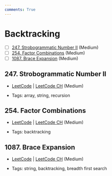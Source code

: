 ```yaml
---
comments: True
---
```


# Backtracking

- [ ] [247. Strobogrammatic Number II](https://leetcode.cn/problems/strobogrammatic-number-ii/) (Medium)
- [ ] [254. Factor Combinations](https://leetcode.cn/problems/factor-combinations/) (Medium)
- [ ] [1087. Brace Expansion](https://leetcode.cn/problems/brace-expansion/) (Medium)

## 247. Strobogrammatic Number II

-   [LeetCode](https://leetcode.com/problems/strobogrammatic-number-ii/) | [LeetCode CH](https://leetcode.cn/problems/strobogrammatic-number-ii/) (Medium)

-   Tags: array, string, recursion

## 254. Factor Combinations

-   [LeetCode](https://leetcode.com/problems/factor-combinations/) | [LeetCode CH](https://leetcode.cn/problems/factor-combinations/) (Medium)

-   Tags: backtracking

## 1087. Brace Expansion

-   [LeetCode](https://leetcode.com/problems/brace-expansion/) | [LeetCode CH](https://leetcode.cn/problems/brace-expansion/) (Medium)

-   Tags: string, backtracking, breadth first search
